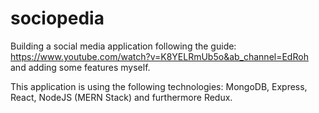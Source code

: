 # sociopedia

Building a social media application following the guide: https://www.youtube.com/watch?v=K8YELRmUb5o&ab_channel=EdRoh 
and adding some features myself.

This application is using the following technologies: MongoDB, Express, React, NodeJS (MERN Stack) and furthermore Redux.
